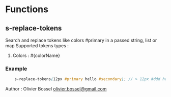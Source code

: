 # Functions


## s-replace-tokens

Search and replace tokens like colors #primary in a passed string, list or map
Supported tokens types :
1. Colors : #{colorName}


### Example
```scss
	s-replace-tokens(12px #primary hello #secondary); // > 12px #ddd hello #fff;
```
Author : Olivier Bossel <olivier.bossel@gmail.com>